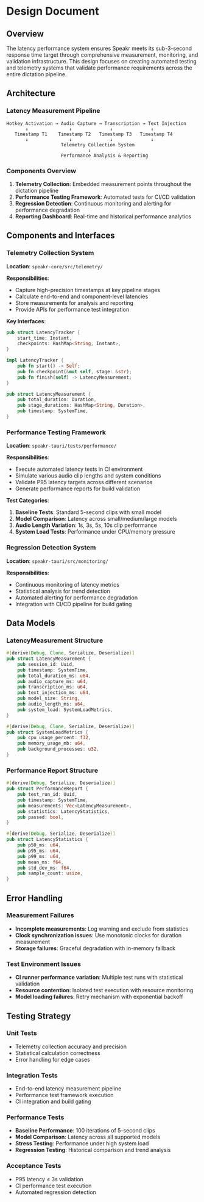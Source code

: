 # Design Document

## Overview

The latency performance system ensures Speakr meets its sub-3-second response time target through
comprehensive measurement, monitoring, and validation infrastructure. This design focuses on
creating automated testing and telemetry systems that validate performance requirements across the
entire dictation pipeline.

## Architecture

### Latency Measurement Pipeline

```text
Hotkey Activation → Audio Capture → Transcription → Text Injection
       ↓               ↓              ↓              ↓
   Timestamp T1    Timestamp T2   Timestamp T3   Timestamp T4
       ↓               ↓              ↓              ↓
                    Telemetry Collection System
                              ↓
                    Performance Analysis & Reporting
```

### Components Overview

1. **Telemetry Collection**: Embedded measurement points throughout the dictation pipeline
2. **Performance Testing Framework**: Automated tests for CI/CD validation
3. **Regression Detection**: Continuous monitoring and alerting for performance degradation
4. **Reporting Dashboard**: Real-time and historical performance analytics

## Components and Interfaces

### Telemetry Collection System

**Location**: `speakr-core/src/telemetry/`

**Responsibilities**:

- Capture high-precision timestamps at key pipeline stages
- Calculate end-to-end and component-level latencies
- Store measurements for analysis and reporting
- Provide APIs for performance test integration

**Key Interfaces**:

```rust
pub struct LatencyTracker {
    start_time: Instant,
    checkpoints: HashMap<String, Instant>,
}

impl LatencyTracker {
    pub fn start() -> Self;
    pub fn checkpoint(&mut self, stage: &str);
    pub fn finish(self) -> LatencyMeasurement;
}

pub struct LatencyMeasurement {
    pub total_duration: Duration,
    pub stage_durations: HashMap<String, Duration>,
    pub timestamp: SystemTime,
}
```

### Performance Testing Framework

**Location**: `speakr-tauri/tests/performance/`

**Responsibilities**:

- Execute automated latency tests in CI environment
- Simulate various audio clip lengths and system conditions
- Validate P95 latency targets across different scenarios
- Generate performance reports for build validation

**Test Categories**:

1. **Baseline Tests**: Standard 5-second clips with small model
2. **Model Comparison**: Latency across small/medium/large models
3. **Audio Length Variation**: 1s, 3s, 5s, 10s clip performance
4. **System Load Tests**: Performance under CPU/memory pressure

### Regression Detection System

**Location**: `speakr-tauri/src/monitoring/`

**Responsibilities**:

- Continuous monitoring of latency metrics
- Statistical analysis for trend detection
- Automated alerting for performance degradation
- Integration with CI/CD pipeline for build gating

## Data Models

### LatencyMeasurement Structure

```rust
#[derive(Debug, Clone, Serialize, Deserialize)]
pub struct LatencyMeasurement {
    pub session_id: Uuid,
    pub timestamp: SystemTime,
    pub total_duration_ms: u64,
    pub audio_capture_ms: u64,
    pub transcription_ms: u64,
    pub text_injection_ms: u64,
    pub model_size: String,
    pub audio_length_ms: u64,
    pub system_load: SystemLoadMetrics,
}

#[derive(Debug, Clone, Serialize, Deserialize)]
pub struct SystemLoadMetrics {
    pub cpu_usage_percent: f32,
    pub memory_usage_mb: u64,
    pub background_processes: u32,
}
```

### Performance Report Structure

```rust
#[derive(Debug, Serialize, Deserialize)]
pub struct PerformanceReport {
    pub test_run_id: Uuid,
    pub timestamp: SystemTime,
    pub measurements: Vec<LatencyMeasurement>,
    pub statistics: LatencyStatistics,
    pub passed: bool,
}

#[derive(Debug, Serialize, Deserialize)]
pub struct LatencyStatistics {
    pub p50_ms: u64,
    pub p95_ms: u64,
    pub p99_ms: u64,
    pub mean_ms: f64,
    pub std_dev_ms: f64,
    pub sample_count: usize,
}
```

## Error Handling

### Measurement Failures

- **Incomplete measurements**: Log warning and exclude from statistics
- **Clock synchronization issues**: Use monotonic clocks for duration measurement
- **Storage failures**: Graceful degradation with in-memory fallback

### Test Environment Issues

- **CI runner performance variation**: Multiple test runs with statistical validation
- **Resource contention**: Isolated test execution with resource monitoring
- **Model loading failures**: Retry mechanism with exponential backoff

## Testing Strategy

### Unit Tests

- Telemetry collection accuracy and precision
- Statistical calculation correctness
- Error handling for edge cases

### Integration Tests

- End-to-end latency measurement pipeline
- Performance test framework execution
- CI integration and build gating

### Performance Tests

- **Baseline Performance**: 100 iterations of 5-second clips
- **Model Comparison**: Latency across all supported models
- **Stress Testing**: Performance under high system load
- **Regression Testing**: Historical comparison and trend analysis

### Acceptance Tests

- P95 latency ≤ 3s validation
- CI performance test execution
- Automated regression detection
